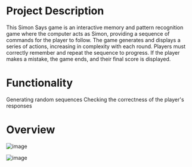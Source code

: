 # Project Description
This Simon Says game is an interactive memory and pattern recognition game where the computer acts as Simon, providing a sequence of commands for the player to follow. The game generates and displays a series of actions, increasing in complexity with each round. Players must correctly remember and repeat the sequence to progress. If the player makes a mistake, the game ends, and their final score is displayed.

# Functionality

Generating random sequences
Checking the correctness of the player's responses

# Overview

![image](https://github.com/user-attachments/assets/609ddc76-1884-4a01-b7e7-31cc3c4a8502)

![image](https://github.com/user-attachments/assets/23fae243-08f1-4241-91b3-45509a89afdc)


